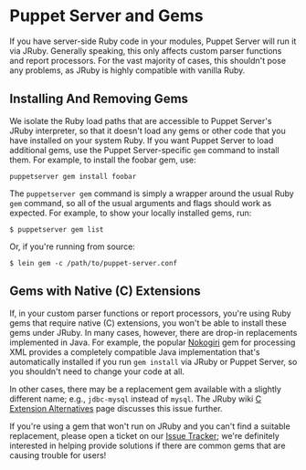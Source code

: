 # Puppet Server and Gems

If you have server-side Ruby code in your modules, Puppet Server will run it via
JRuby. Generally speaking, this only affects custom parser functions and report
processors. For the vast majority of cases, this shouldn't pose any problems, as JRuby is highly compatible with vanilla Ruby.

## Installing And Removing Gems

We isolate the Ruby load paths that are accessible to Puppet Server's
JRuby interpreter, so that it doesn't load any gems or other code that
you have installed on your system Ruby. If you want Puppet Server to load additional gems, use the Puppet Server-specific `gem` command to install them. For example, to install the foobar gem, use:

`puppetserver gem install foobar`

The `puppetserver gem` command is simply a wrapper around the usual Ruby `gem` command, so all of the usual arguments and flags should work as expected. For example, to show your locally installed gems, run: 

    $ puppetserver gem list

Or, if you're running from source:

    $ lein gem -c /path/to/puppet-server.conf

## Gems with Native (C) Extensions

If, in your custom parser functions or report processors, you're using Ruby gems
that require native (C) extensions, you won't be able to install these gems under
JRuby. In many cases, however, there are drop-in replacements implemented in Java.
For example, the popular [Nokogiri](http://www.nokogiri.org/) gem for processing
XML provides a completely compatible Java implementation that's automatically
installed if you run `gem install` via JRuby or Puppet Server, so you shouldn't need
to change your code at all.

In other cases, there may be a replacement gem available with a slightly different name;
e.g., `jdbc-mysql` instead of `mysql`. The JRuby wiki [C Extension Alternatives](https://github.com/jruby/jruby/wiki/C-Extension-Alternatives)
page discusses this issue further. 

If you're using a gem that won't run on JRuby and you can't find a suitable replacement, please open a ticket on our [Issue Tracker](https://tickets.puppetlabs.com/browse/SERVER); we're definitely interested in helping provide solutions if there are common gems that are causing trouble for users!
